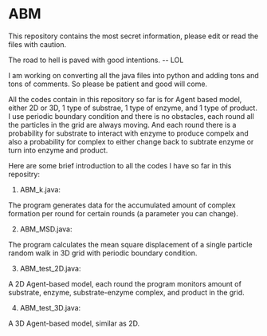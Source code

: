 # ABM

This repository contains the most secret information, please edit or read the files with caution.

The road to hell is paved with good intentions. -- LOL

I am working on converting all the java files into python and adding tons and tons of comments. So please be patient and good will come.

All the codes contain in this repository so far is for Agent based model, either 2D or 3D, 1 type of substrae, 1 type of enzyme, and 1 type of product.
I use periodic boundary condition and there is no obstacles, each round all the particles in the grid are always moving. And each round there is a 
probability for substrate to interact with enzyme to produce compelx and also a probability for complex to either change back to subtrate enzyme or turn into enzyme and product. 

Here are some brief introduction to all the codes I have so far in this repositry:

1. ABM_k.java:

The program generates data for the accumulated amount of complex formation per round for certain rounds (a parameter you can change).

2. ABM_MSD.java:

The program calculates the mean square displacement of a single particle random walk in 3D grid with periodic boundary condition.

3. ABM_test_2D.java:

A 2D Agent-based model, each round the program monitors amount of substrate, enzyme, substrate-enzyme complex, and product in the grid.

4. ABM_test_3D.java:

A 3D Agent-based model, similar as 2D. 
